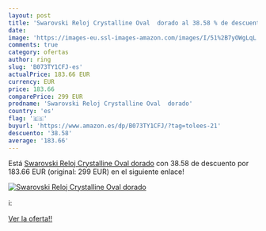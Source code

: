 ```yaml
---
layout: post
title: 'Swarovski Reloj Crystalline Oval  dorado al 38.58 % de descuento'
date: 
image: 'https://images-eu.ssl-images-amazon.com/images/I/51%2B7yOWgLqL._SL200_.jpg'
comments: true
category: ofertas
author: ring
slug: 'B073TY1CFJ-es'
actualPrice: 183.66 EUR
currency: EUR
price: 183.66
comparePrice: 299 EUR
prodname: 'Swarovski Reloj Crystalline Oval  dorado'
country: 'es'
flag: '🇪🇸'
buyurl: 'https://www.amazon.es/dp/B073TY1CFJ/?tag=tolees-21'
descuento: '38.58'
average: '183.66'
---
```


Está [Swarovski Reloj Crystalline Oval  dorado](https://www.amazon.es/dp/B073TY1CFJ/?tag=tolees-21) con 38.58 de descuento por 183.66 EUR (original: 299 EUR) en el siguiente enlace!

[![Swarovski Reloj Crystalline Oval  dorado](https://images-eu.ssl-images-amazon.com/images/I/51%2B7yOWgLqL._SL200_.jpg)](https://www.amazon.es/dp/B073TY1CFJ/?tag=tolees-21)

ℹ️:


[Ver la oferta!!](https://www.amazon.es/dp/B073TY1CFJ/?tag=tolees-21)
